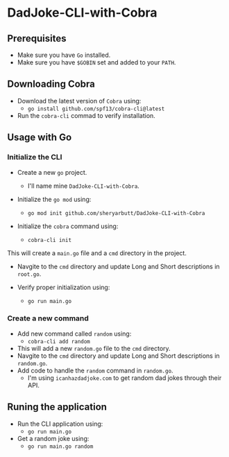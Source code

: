 # DadJoke-CLI-with-Cobra

## Prerequisites

- Make sure you have `Go` installed.
- Make sure you have `$GOBIN` set and added to your `PATH`.

## Downloading Cobra

- Download the latest version of `Cobra` using:
  - `go install github.com/spf13/cobra-cli@latest`
- Run the `cobra-cli` commad to verify installation.

## Usage with Go

### Initialize the CLI

- Create a new `go` project.
  - I'll name mine `DadJoke-CLI-with-Cobra`.

- Initialize the `go mod` using:
  - `go mod init github.com/sheryarbutt/DadJoke-CLI-with-Cobra`

- Initialize the `cobra` command using:
  - `cobra-cli init`

This will create a `main.go` file and a `cmd` directory in the project.

- Navgite to the `cmd` directory and update Long and Short descriptions in `root.go`.

- Verify proper initialization using:
  - `go run main.go`

### Create a new command

- Add new command called `random` using:
  - `cobra-cli add random`
- This will add a new `random.go` file to the `cmd` directory.
- Navgite to the `cmd` directory and update Long and Short descriptions in `random.go`.
- Add code to handle the `random` command in `random.go`.
  - I'm using `icanhazdadjoke.com` to get random dad jokes through their API.

## Runing the application

- Run the CLI application using:
  - `go run main.go`
- Get a random joke using:
  - `go run main.go random`
